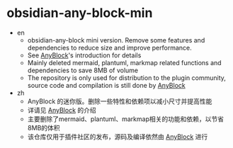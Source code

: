 # obsidian-any-block-min

- en
  - obsidian-any-block mini version. Remove some features and dependencies to reduce size and improve performance.
  - See [AnyBlock](https://github.com/any-block/obsidian-any-block)'s introduction for details
  - Mainly deleted mermaid, plantuml, markmap related functions and dependencies to save 8MB of volume
  - The repository is only used for distribution to the plugin community, source code and compilation is still done by [AnyBlock](https://github.com/any-block/obsidian-any-block)
- zh
  - AnyBlock 的迷你版。删除一些特性和依赖项以减小尺寸并提高性能
  - 详请见 [AnyBlock](https://github.com/any-block/obsidian-any-block) 的介绍
  - 主要删除了mermaid、plantuml、markmap相关的功能和依赖，以节省8MB的体积
  - 该仓库仅用于插件社区的发布，源码及编译依然由 [AnyBlock](https://github.com/any-block/obsidian-any-block) 进行
